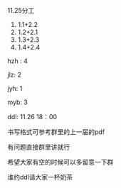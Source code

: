 11.25分工



1.  1.1+2.2
2.  1.2+2.1
3.  1.3+2.3
4. 1.4+2.4

hzh :  4

jlz:    2

jyh:   1

myb:  3

ddl:  11.26   18：00



书写格式可参考群里的上一届的pdf

有问题直接群里讲就行 

希望大家有空的时候可以多留意一下群



谁约ddl请大家一杯奶茶